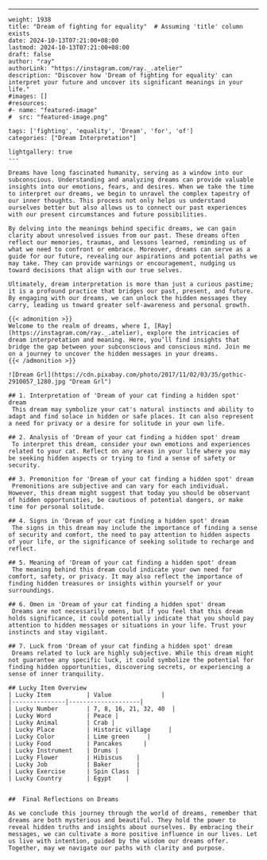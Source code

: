 ---
    weight: 1938
    title: "Dream of fighting for equality"  # Assuming 'title' column exists
    date: 2024-10-13T07:21:00+08:00
    lastmod: 2024-10-13T07:21:00+08:00
    draft: false
    author: "ray"
    authorLink: "https://instagram.com/ray._.atelier"
    description: "Discover how 'Dream of fighting for equality' can interpret your future and uncover its significant meanings in your life."
    #images: []
    #resources:
    #- name: "featured-image"
    #  src: "featured-image.png"
    
    tags: ['fighting', 'equality', 'Dream', 'for', 'of']
    categories: ["Dream Interpretation"]
    
    lightgallery: true
    ---
    
    Dreams have long fascinated humanity, serving as a window into our subconscious. Understanding and analyzing dreams can provide valuable insights into our emotions, fears, and desires. When we take the time to interpret our dreams, we begin to unravel the complex tapestry of our inner thoughts. This process not only helps us understand ourselves better but also allows us to connect our past experiences with our present circumstances and future possibilities.
    
    By delving into the meanings behind specific dreams, we can gain clarity about unresolved issues from our past. These dreams often reflect our memories, traumas, and lessons learned, reminding us of what we need to confront or embrace. Moreover, dreams can serve as a guide for our future, revealing our aspirations and potential paths we may take. They can provide warnings or encouragement, nudging us toward decisions that align with our true selves.
    
    Ultimately, dream interpretation is more than just a curious pastime; it is a profound practice that bridges our past, present, and future. By engaging with our dreams, we can unlock the hidden messages they carry, leading us toward greater self-awareness and personal growth.
    
    {{< admonition >}}
    Welcome to the realm of dreams, where I, [Ray](https://instagram.com/ray._.atelier), explore the intricacies of dream interpretation and meaning. Here, you’ll find insights that bridge the gap between your subconscious and conscious mind. Join me on a journey to uncover the hidden messages in your dreams.
    {{< /admonition >}}
    
    ![Dream Grl](https://cdn.pixabay.com/photo/2017/11/02/03/35/gothic-2910057_1280.jpg "Dream Grl")
    
    ## 1. Interpretation of 'Dream of your cat finding a hidden spot' dream
     This dream may symbolize your cat's natural instincts and ability to adapt and find solace in hidden or safe places. It can also represent a need for privacy or a desire for solitude in your own life.
    
    ## 2. Analysis of 'Dream of your cat finding a hidden spot' dream
     To interpret this dream, consider your own emotions and experiences related to your cat. Reflect on any areas in your life where you may be seeking hidden aspects or trying to find a sense of safety or security.
    
    ## 3. Premonition for 'Dream of your cat finding a hidden spot' dream
     Premonitions are subjective and can vary for each individual. However, this dream might suggest that today you should be observant of hidden opportunities, be cautious of potential dangers, or make time for personal solitude.
    
    ## 4. Signs in 'Dream of your cat finding a hidden spot' dream
     The signs in this dream may include the importance of finding a sense of security and comfort, the need to pay attention to hidden aspects of your life, or the significance of seeking solitude to recharge and reflect.
    
    ## 5. Meaning of 'Dream of your cat finding a hidden spot' dream
     The meaning behind this dream could indicate your own need for comfort, safety, or privacy. It may also reflect the importance of finding hidden treasures or insights within yourself or your surroundings.
    
    ## 6. Omen in 'Dream of your cat finding a hidden spot' dream
     Dreams are not necessarily omens, but if you feel that this dream holds significance, it could potentially indicate that you should pay attention to hidden messages or situations in your life. Trust your instincts and stay vigilant.
    
    ## 7. Luck from 'Dream of your cat finding a hidden spot' dream
     Dreams related to luck are highly subjective. While this dream might not guarantee any specific luck, it could symbolize the potential for finding hidden opportunities, discovering secrets, or experiencing a sense of inner tranquility.
    
    ## Lucky Item Overview
    | Lucky Item          | Value              |
    |---------------|--------------------|
    | Lucky Number        | 7, 8, 16, 21, 32, 40  |
    | Lucky Word          | Peace |
    | Lucky Animal        | Crab |
    | Lucky Place         | Historic village     |
    | Lucky Color         | Lime green     |
    | Lucky Food          | Pancakes      |
    | Lucky Instrument    | Drums |
    | Lucky Flower        | Hibiscus    |
    | Lucky Job           | Baker       |
    | Lucky Exercise      | Spin Class  |
    | Lucky Country       | Egypt    |
    
    
    ##  Final Reflections on Dreams
    
    As we conclude this journey through the world of dreams, remember that dreams are both mysterious and beautiful. They hold the power to reveal hidden truths and insights about ourselves. By embracing their messages, we can cultivate a more positive influence in our lives. Let us live with intention, guided by the wisdom our dreams offer. Together, may we navigate our paths with clarity and purpose.
    
